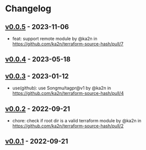 # Changelog

## [v0.0.5](https://github.com/ka2n/terraform-source-hash/compare/v0.0.4...v0.0.5) - 2023-11-06
- feat: support remote module by @ka2n in https://github.com/ka2n/terraform-source-hash/pull/7

## [v0.0.4](https://github.com/ka2n/terraform-source-hash/compare/v0.0.3...v0.0.4) - 2023-05-18

## [v0.0.3](https://github.com/ka2n/terraform-source-hash/compare/v0.0.2...v0.0.3) - 2023-01-12
- use(github): use Songmu/tagpr@v1 by @ka2n in https://github.com/ka2n/terraform-source-hash/pull/4

## [v0.0.2](https://github.com/ka2n/terraform-source-hash/compare/v0.0.1...v0.0.2) - 2022-09-21
- chore: check if root dir is a valid terraform module by @ka2n in https://github.com/ka2n/terraform-source-hash/pull/2

## [v0.0.1](https://github.com/ka2n/terraform-source-hash/commits/v0.0.1) - 2022-09-21
